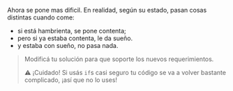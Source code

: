 Ahora se pone mas dificil. En realidad, según su estado, pasan cosas distintas cuando come:

* si está hambrienta, se pone contenta;
* pero si ya estaba contenta, le da sueño. 
* y estaba con sueño, no pasa nada. 

> Modificá tu solución para que soporte los nuevos requerimientos. 
> 
> :warning: ¡Cuidado! Si usás `if`s casi seguro tu código se va a volver bastante complicado, ¡así que no lo uses!
